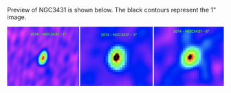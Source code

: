 Preview of NGC3431 is shown below. The black contours represent the 1" image. 

![NGC3431](NGC3431.png "NGC3431")

